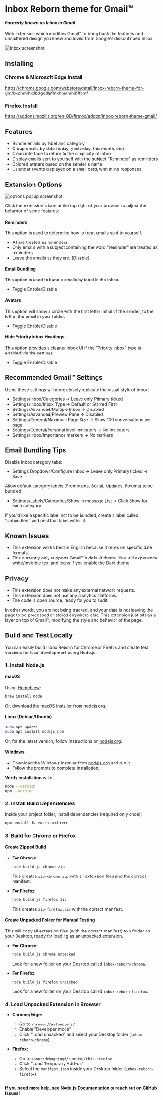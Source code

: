 # Inbox Reborn theme for Gmail™
#### *Formerly known as Inbox in Gmail*

Web extension which modifies Gmail™ to bring back the features and uncluttered design you knew and loved from Google's discontinued Inbox

![inbox screenshot](https://github.com/team-inbox/inbox-reborn/blob/master/screenshots/inbox%20v0.4.8-3.png?raw=true)

## Installing

### Chrome & Microsoft Edge Install

https://chrome.google.com/webstore/detail/inbox-reborn-theme-for-gm/bkphmihkdbdgedlaflnkhnmnmibffomf


### Firefox Install

https://addons.mozilla.org/en-GB/firefox/addon/inbox-reborn-theme-gmail/

## Features

- Bundle emails by label and category
- Group emails by date (today, yesterday, this month, etc)
- Clean interface to return to the simplicity of Inbox
- Display emails sent to yourself with the subject "Reminder" as reminders
- Colored avatars based on the sender's name
- Calendar events displayed on a small card, with inline responses


## Extension Options

![options popup screenshot](https://github.com/team-inbox/inbox-reborn/blob/master/screenshots/options%20v0.4.8-2.png?raw=true)

Click the extension's icon at the top right of your browser to adjust the behavior of some features:

#### Reminders
This option is used to determine how to treat emails sent to yourself.

- All are treated as reminders. 
- Only emails with a subject containing the word "reminder" are treated as reminders. 
- Leave the emails as they are. (Disable)

#### Email Bundling
This option is used to bundle emails by label in the inbox.

- Toggle Enable/Disable

#### Avatars
This option will show a circle with the first letter initial of the sender, to the left of the email in your folder.
- Toggle Enable/Disable

#### Hide Priority Inbox Headings
This option provides a cleaner inbox UI if the "Priority Inbox" type is enabled via the settings
- Toggle Enable/Disable


## Recommended Gmail™ Settings

Using these settings will more closely replicate the visual style of Inbox:

- Settings/Inbox/Categories -> Leave only Primary ticked
- Settings/Inbox/Inbox Type -> Default or Starred First
- Settings/Advanced/Multiple Inbox -> Disabled
- Settings/Advanced/Preview Pane -> Disabled
- Settings/General/Maximum Page Size -> Show 100 conversations per page
- Settings/General/Personal level indicators -> No indicators
- Settings/Inbox/Importance markers -> No markers


## Email Bundling Tips

Disable inbox category tabs:
- Settings Dropdown/Configure Inbox -> Leave only Primary ticked -> Save

Allow default category labels (Promotions, Social, Updates, Forums) to be bundled:
- Settings/Labels/Categories/Show in message List -> Click Show for each category

If you'd like a specific label not to be bundled, create a label called 'Unbundled', and nest that label within it.


## Known Issues

- This extension works best in English because it relies on specific date formats.
- This currently only supports Gmail™'s default theme. You will experience white/invisible text and icons if you enable the Dark theme.


## Privacy

- This extension does not make any external network requests.
- This extension does not use any analytics platforms.
- The code is open source, ready for you to audit.

In other words, you are not being tracked, and your data is not leaving the page to be processed or stored anywhere else. This extension just sits as a layer on top of Gmail™, modifying the style and behavior of the page.

## Build and Test Locally

You can easily build Inbox Reborn for Chrome or Firefox and create test versions for local development using Node.js.

### 1. Install Node.js

#### macOS

Using [Homebrew](https://brew.sh):

```sh
brew install node
```

Or, download the macOS installer from [nodejs.org](https://nodejs.org/).

#### Linux (Debian/Ubuntu)

```sh
sudo apt update
sudo apt install nodejs npm
```

Or, for the latest version, follow instructions on [nodejs.org](https://nodejs.org/).

#### Windows

- Download the Windows installer from [nodejs.org](https://nodejs.org/) and run it.
- Follow the prompts to complete installation.

**Verify installation** with:

```sh
node --version
npm --version
```

### 2. Install Build Dependencies

Inside your project folder, install dependencies (required only once):

```sh
npm install fs-extra archiver
```

### 3. Build for Chrome or Firefox

#### Create Zipped Build

- **For Chrome:**

  ```sh
  node build.js chrome zip
  ```

  This creates `zip-chrome.zip` with all extension files and the correct manifest.

- **For Firefox:**

  ```sh
  node build.js firefox zip
  ```

  This creates `zip-firefox.zip` with the correct manifest.

#### Create Unpacked Folder for Manual Testing

This will copy all extension files (with the correct manifest) to a folder on your Desktop, ready for loading as an unpacked extension.

- **For Chrome:**

  ```sh
  node build.js chrome unpacked
  ```

  Look for a new folder on your Desktop called `inbox-reborn-chrome`.

- **For Firefox:**

  ```sh
  node build.js firefox unpacked
  ```

  Look for a new folder on your Desktop called `inbox-reborn-firefox`.

### 4. Load Unpacked Extension in Browser

- **Chrome/Edge:**
  - Go to `chrome://extensions/`
  - Enable "Developer mode"
  - Click "Load unpacked" and select your Desktop folder (`inbox-reborn-chrome`)

- **Firefox:**
  - Go to `about:debugging#/runtime/this-firefox`
  - Click "Load Temporary Add-on"
  - Select the `manifest.json` inside your Desktop folder (`inbox-reborn-firefox`)

---

**If you need more help, see [Node.js Documentation](https://nodejs.org/en/docs/) or reach out on GitHub Issues!**
